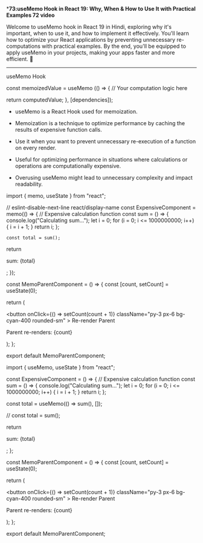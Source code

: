*****73:useMemo Hook in React 19: Why, When & How to Use It with Practical Examples 72 video****

Welcome to useMemo hook in React 19 in Hindi, exploring why it's important, when to use it, and how to implement it effectively. You'll learn how to optimize your React applications by preventing unnecessary re-computations with practical examples. By the end, you'll be equipped to apply useMemo in your projects, making your apps faster and more efficient. 💸 

-----------------
useMemo Hook

const memoizedValue = useMemo (() => { // Your computation logic here

return computedValue;
}, [dependencies]);


* useMemo is a React Hook used for memoization.

* Memoization is a technique to optimize performance by caching the results of expensive function calls.

* Use it when you want to prevent unnecessary re-execution of a function on every render. 

* Useful for optimizing performance in situations where calculations or operations are computationally expensive.

* Overusing useMemo might lead to unnecessary complexity and impact readability.






import {  memo, useState } from "react";

// eslint-disable-next-line react/display-name
const ExpensiveComponent = memo(() => {
  //   Expensive calculation function
  const sum = () => {
    console.log("Calculating sum...");
    let i = 0;
    for (i = 0; i <= 1000000000; i++) {
      i = i + 1;
    }
    return i;
  };



    const total = sum();

  return <p> sum: {total} </p>;
});



const MemoParentComponent = () => {
  const [count, setCount] = useState(0);

  return (
    <div className="p-4 h-lvh font-display tracking-wider flex flex-col justify-center items-center bg-black text-white ">
      <ExpensiveComponent />
      <button
        onClick={() => setCount(count + 1)}
        className="py-3 px-6 bg-cyan-400 rounded-sm"
      >
        Re-render Parent
      </button>
      <p>Parent re-renders: {count}</p>
    </div>
  );
};

export default MemoParentComponent;








import { useMemo, useState } from "react";

const ExpensiveComponent = () => {
  //   Expensive calculation function
  const sum = () => {
    console.log("Calculating sum...");
    let i = 0;
    for (i = 0; i <= 1000000000; i++) {
      i = i + 1;
    }
    return i;
  };

  const total = useMemo(() => sum(), []);

  //   const total = sum();

  return <p> sum: {total} </p>;
};

const MemoParentComponent = () => {
  const [count, setCount] = useState(0);

  return (
    <div className="p-4 h-lvh font-display tracking-wider flex flex-col justify-center items-center bg-black text-white ">
      <ExpensiveComponent />
      <button
        onClick={() => setCount(count + 1)}
        className="py-3 px-6 bg-cyan-400 rounded-sm"
      >
        Re-render Parent
      </button>
      <p>Parent re-renders: {count}</p>
    </div>
  );
};

export default MemoParentComponent;